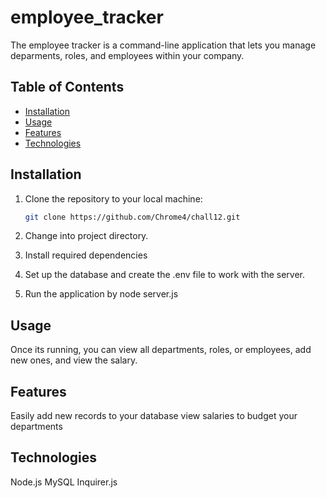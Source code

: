 # employee_tracker

The employee tracker is a command-line application that lets you manage deparments, roles, and employees within your company.

## Table of Contents

- [Installation](#installation)
- [Usage](#usage)
- [Features](#features)
- [Technologies](#technologies)

## Installation

1. Clone the repository to your local machine:

   ```bash
   git clone https://github.com/Chrome4/chall12.git

   ```

2. Change into project directory.

3. Install required dependencies

4. Set up the database and create the .env file to work with the server.

5. Run the application by node server.js

## Usage

Once its running, you can view all departments, roles, or employees, add new ones, and view the salary.

## Features

Easily add new records to your database
view salaries to budget your departments

## Technologies

Node.js
MySQL
Inquirer.js
